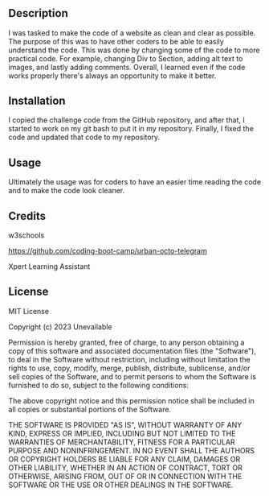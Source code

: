 # <Horiseon>

## Description

I was tasked to make the code of a website as clean and clear as possible. The purpose of this was to have other coders to be able to easily understand the code. This was done by changing some of the code to more practical code. For example, changing Div to Section, adding alt text to images, and lastly adding comments. Overall, I learned even if the code works properly there's always an opportunity to make it better.

## Installation

I copied the challenge code from the GitHub repository, and after that, I started to work on my git bash to put it in my repository. Finally, I fixed the code and updated that code to my repository.
## Usage

Ultimately the usage was for coders to have an easier time reading the code and to make the code look cleaner.
## Credits

w3schools

https://github.com/coding-boot-camp/urban-octo-telegram

Xpert Learning Assistant 

## License

MIT License

Copyright (c) 2023 Unevailable

Permission is hereby granted, free of charge, to any person obtaining a copy
of this software and associated documentation files (the "Software"), to deal
in the Software without restriction, including without limitation the rights
to use, copy, modify, merge, publish, distribute, sublicense, and/or sell
copies of the Software, and to permit persons to whom the Software is
furnished to do so, subject to the following conditions:

The above copyright notice and this permission notice shall be included in all
copies or substantial portions of the Software.

THE SOFTWARE IS PROVIDED "AS IS", WITHOUT WARRANTY OF ANY KIND, EXPRESS OR
IMPLIED, INCLUDING BUT NOT LIMITED TO THE WARRANTIES OF MERCHANTABILITY,
FITNESS FOR A PARTICULAR PURPOSE AND NONINFRINGEMENT. IN NO EVENT SHALL THE
AUTHORS OR COPYRIGHT HOLDERS BE LIABLE FOR ANY CLAIM, DAMAGES OR OTHER
LIABILITY, WHETHER IN AN ACTION OF CONTRACT, TORT OR OTHERWISE, ARISING FROM,
OUT OF OR IN CONNECTION WITH THE SOFTWARE OR THE USE OR OTHER DEALINGS IN THE
SOFTWARE.
